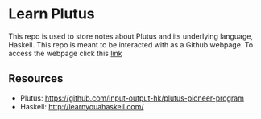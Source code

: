 # Learn Plutus
This repo is used to store notes about Plutus and its underlying language, Haskell. This repo is meant to be interacted with as a Github webpage. To access the webpage click this [link](https://bsaliba1.github.io/learn_plutus/)

## Resources
- Plutus: https://github.com/input-output-hk/plutus-pioneer-program
- Haskell: http://learnyouahaskell.com/
